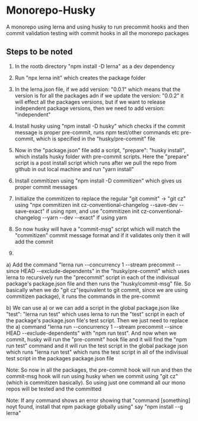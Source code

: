 # Monorepo-Husky
A monorepo using lerna and using husky to run precommit hooks and then commit validation testing with commit hooks in all the monorepo packages

## Steps to be noted
1) In the rootb directory "npm install -D lerna" as a dev dependency

2) Run "npx lerna init" which creates the package folder

3) In the lerna.json file, if we add version: "0.0.1" which means that the version is for all the packages adn if we update the version: "0.0.2" it will effect all the packages versions, but if we want to release independent package versions, then we need to add version: "independent"

4) Install husky using "npm install -D husky" which checks if the commit message is proper pre-commit, runs npm test/other commands etc pre-commit, which is specified in the "husky/pre-commit" file

5) Now in the "package.json" file add a script, "prepare": "husky install", which installs husky folder with pre-commit scripts. Here the "prepare" script is a post install script which runs after we pull the repo from github in out local machine and run "yarn install"

6) Install commitizen using "npm install -D commitizen" which gives us proper commit messages

7) Initialize the commitizen to replace the regular "git commit" -> "git cz" using "npx commitizen init
cz-conventional-changelog --save-dev --save-exact" if using npm, and use "commitizen init cz-conventional-changelog --yarn --dev --exact" if using yarn

8) So now husky will have a "commit-msg" script which will match the "commitizen" commit message format and if it validates only then it will add the commit

9) 
  a) Add the command "lerna run --concurrency 1 --stream precommit --since HEAD --exclude-dependents" in the "husky/pre-commit" which uses lerna to recursively run the "precommit" script in each of the indivisual package's package.json file and then runs the "husky/commit-msg" file. So basically when we do "git cz"(equivalent to git commit, since we are using commitizen package), it runs the
  commands in the pre-commit  

  b) We can use a) or we can add a script in the global package.json like "test": "lerna run test" which uses lerna to run the "test"
  script in each of the package's package.json file's test script. Then we just need to replace the a) command "lerna run --concurrency 1 --stream precommit --since HEAD --exclude-dependents" with "npm run test". And now when we commit, husky will run the "pre-commit" hook file and it will find the "npm run test" command and it will run the test script in the global package json which runs "lerna run test" which runs the test script in all of the indivisual test script in the packages package.json file

Note: So now in all the packages, the pre-commit hook will run and then the commit-msg hook will run using husky when we commit using "git cz" (which is commitizen basically). So using just one command all our mono repos will be tested and the committed

Note: If any command shows an error showing that "command [something] noyt found, install that npm package globally using" say "npm install --g lerna"